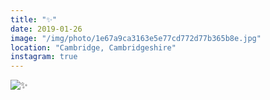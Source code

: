 ```yaml
---
title: "✨"
date: 2019-01-26
image: "/img/photo/1e67a9ca3163e5e77cd772d77b365b8e.jpg"
location: "Cambridge, Cambridgeshire"
instagram: true
---
```


![✨](/img/photo/1e67a9ca3163e5e77cd772d77b365b8e.jpg)
